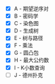 - [X] A - 期望逆序对
- [X] B - 密码学
- [X] C - 染色图
- [X] D - 生成树
- [X] E - 树与路径
- [X] F - 乘法
- [X] G - 圆凸包
- [X] H - 最大公约数
- [X] I - K小数查询
- [ ] J - 德州扑克
